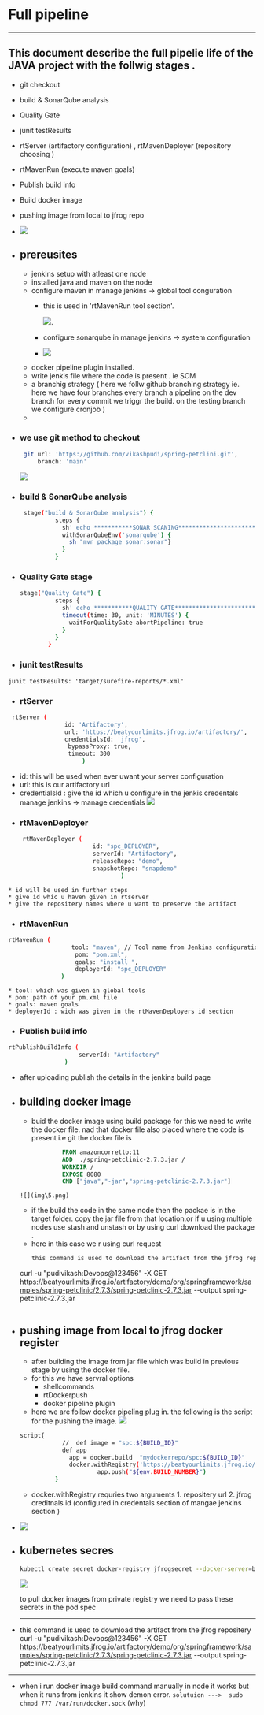 # **Full pipeline**
---------------------

## **This document describe the full pipelie life of the JAVA project with the follwig stages .**
  * git checkout
  * build & SonarQube analysis
  * Quality Gate
  * junit testResults
  * rtServer (artifactory configuration) , rtMavenDeployer (repository choosing )
  * rtMavenRun (execute maven goals)
  * Publish build info
  * Build docker image
  * pushing image from local to jfrog repo
  * ![](img\2.png)

* ## prereusites 
   * jenkins setup with atleast one node
   * installed java and maven on the node
   * configure maven  in manage jenkins -> global tool conguration 
      * this is used in 'rtMavenRun tool section'. 
             
         ![](img\1.png).
      * configure sonarqube in manage jenkins -> system configuration
      * ![](img\.png)
    *  docker pipeline plugin installed. 
    * write jenkis file where the code is present . ie SCM
    * a branchig strategy ( here we follw github branching strategy ie. here we have four branches every branch a pipeline on the dev branch for every commit we triggr the build. on the testing branch we configure cronjob  )
    * 
* ### we use git method to checkout 
   ```bash
    git url: 'https://github.com/vikashpudi/spring-petclini.git', 
        branch: 'main'
   ```
    ![](img\3.png)
* ###  build & SonarQube analysis
  ```bash
   stage("build & SonarQube analysis") {
            steps {
              sh' echo ***********SONAR SCANING************************'
              withSonarQubeEnv('sonarqube') {
                sh "mvn package sonar:sonar"}
              }
            }
  ```
* ###  Quality Gate stage
  ```bash
  stage("Quality Gate") {
            steps {
              sh' echo ***********QUALITY GATE************************'
              timeout(time: 30, unit: 'MINUTES') {
                waitForQualityGate abortPipeline: true
              }
            }
          }
  ```
*  ### junit testResults
  ```
  junit testResults: 'target/surefire-reports/*.xml'
  ```
*  ### rtServer 
  ```bash
   rtServer (
                  id: 'Artifactory',
                  url: 'https://beatyourlimits.jfrog.io/artifactory/',
                  credentialsId: 'jfrog',
                   bypassProxy: true,
                   timeout: 300
                       )
  ```
   * id: this will be used when ever uwant your server configuration
   * url: this is our artifactory url 
   * credentialsId : give the id which u configure in the jenkis credentals
       manage jenkins -> manage credentials
        ![](img\4.png)
*  ### rtMavenDeployer
``` bash
    rtMavenDeployer (
                        id: "spc_DEPLOYER",
                        serverId: "Artifactory",
                        releaseRepo: "demo",
                        snapshotRepo: "snapdemo"
                                )
```
    * id will be used in further steps
    * give id whic u haven given in rtserver
    * give the repositery names where u want to preserve the artifact
*  ###  rtMavenRun
  ```bash
  rtMavenRun (
                    tool: "maven", // Tool name from Jenkins configuration
                     pom: "pom.xml",
                     goals: "install ",
                     deployerId: "spc_DEPLOYER"
                 )
  ```
    * tool: which was given in global tools
    * pom: path of your pm.xml file
    * goals: maven goals
    * deployerId : wich was given in the rtMavenDeployers id section
*  ### Publish build info
```bash 
rtPublishBuildInfo (
                    serverId: "Artifactory"
                )
```
 * after uploading publish the details in the jenkins build page
* ## building docker image
  * buid the docker image using build package for this we need to write the docker file. nad that docker file also placed where the code is present i.e git
  the docker file is 
  ```Dockerfile
              FROM amazoncorretto:11
              ADD  ./spring-petclinic-2.7.3.jar /
              WORKDIR /
              EXPOSE 8080
              CMD ["java","-jar","spring-petclinic-2.7.3.jar"]

  ``` 
      ![](img\5.png)
  * if the build the code in the same node then the packae is in the target folder. copy the jar file from that location.or  if u using multiple nodes use stash and unstash or by using curl download the package .
  * here in this case we r using curl request
    ```bash
    this command is used to download the artifact from the jfrog repositery
  curl -u "pudivikash:Devops@123456" -X GET https://beatyourlimits.jfrog.io/artifactory/demo/org/springframework/samples/spring-petclinic/2.7.3/spring-petclinic-2.7.3.jar --output spring-petclinic-2.7.3.jar
    ```
* ## pushing image from local to  jfrog docker register
  * after building the image from jar file which was build in previous stage by using the docker file.
  * for this we have servral options 
      * shellcommands
      * rtDockerpush
      * docker pipeline plugin
  * here we are follow docker pipeling plug in. the following is the script for the pushing the image.
   ![](img\6.png)
  ```bash
  script{
              //  def image = "spc:${BUILD_ID}"
              def app
                app = docker.build  "mydockerrepo/spc:${BUILD_ID}"
                docker.withRegistry('https://beatyourlimits.jfrog.io/artifactory/mydockerrepo', 'jfrog') {            
				        app.push("${env.BUILD_NUMBER}")
	        }    
  ```
  * docker.withRegistry requries two arguments 
                          1. repositery url
                          2. jfrog creditnals id (configured in credentals section of mangae jenkins section )

 *  ![](img\7.png)

* ## kubernetes secres
  ```bash
  kubectl create secret docker-registry jfrogsecret --docker-server=beatyourlimits.jfrog.io --docker-username=pudivikash@gmail.com --docker-password=Devops@123456 --docker-email=pudivikash@gmail.com
  ``` 
  ![](img\8.png)
   
  to pull docker images from private registry we need to pass these secrets in the pod spec









  ---------------------------------------------------------------------------------------------------------------------------------------------
  
  
* this command is used to download the artifact from the jfrog repositery
  curl -u "pudivikash:Devops@123456" -X GET https://beatyourlimits.jfrog.io/artifactory/demo/org/springframework/samples/spring-petclinic/2.7.3/spring-petclinic-2.7.3.jar --output spring-petclinic-2.7.3.jar
----------------------------------------------------------------------------------------------------
* when i run docker image build command manually in node it works but when it runs from jenkins it show demon error. `solutuion --->  sudo chmod 777 /var/run/docker.sock`  (why)